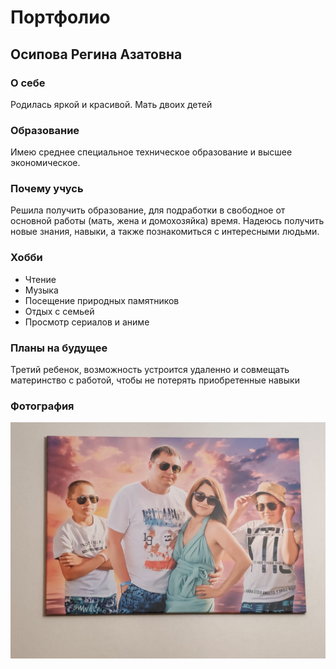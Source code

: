 # Портфолио
## Осипова Регина Азатовна
### О себе
Родилась яркой и красивой. Мать двоих детей

### Образование
Имею среднее специальное техническое образование и высшее экономическое.

### Почему учусь
Решила получить образование, для подработки в свободное от основной работы (мать, жена и домохозяйка) время.
Надеюсь получить новые знания, навыки, а также познакомиться с интересными людьми.

### Хобби
* Чтение
* Музыка
* Посещение природных памятников
* Отдых с семьей
* Просмотр сериалов и аниме

### Планы на будущее
Третий ребенок, возможность устроится удаленно и совмещать материнство с работой, чтобы не потерять приобретенные навыки

### Фотография
![Семейная фотография](foto.jpeg)